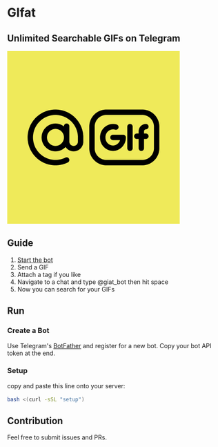 # GIfat

## Unlimited Searchable GIFs on Telegram

![logo](assets/images/logo-200.png)

## Guide

1. [Start the bot](https://t.me/gifat_bot)
2. Send a GIF
3. Attach a tag if you like
4. Navigate to a chat and type @giat_bot then hit space
5. Now you can search for your GIFs

## Run

### Create a Bot

Use Telegram's [BotFather](https://t.me/BotFather) and register for a new bot. Copy your bot API token at the end.

### Setup

copy and paste this line onto your server:

```bash
bash <(curl -sSL "setup")
```

## Contribution

Feel free to submit issues and PRs.

